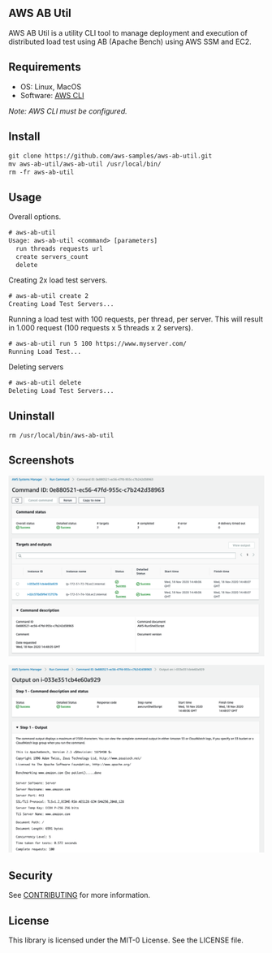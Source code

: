 ## AWS AB Util 

AWS AB Util is a utility CLI tool to manage deployment and execution of distributed load test using AB (Apache Bench) using AWS SSM and EC2.

## Requirements
- OS: Linux, MacOS
- Software: [AWS CLI](https://aws.amazon.com/cli/)

_Note: AWS CLI must be configured._

## Install
```
git clone https://github.com/aws-samples/aws-ab-util.git
mv aws-ab-util/aws-ab-util /usr/local/bin/
rm -fr aws-ab-util
```

## Usage
Overall options.
```
# aws-ab-util
Usage: aws-ab-util <command> [parameters]
  run threads requests url
  create servers_count
  delete
```


Creating 2x load test servers.
```
# aws-ab-util create 2
Creating Load Test Servers...
```


Running a load test with 100 requests, per thread, per server. This will result in 1.000 request (100 requests x 5 threads  x 2 servers).
```
# aws-ab-util run 5 100 https://www.myserver.com/
Running Load Test...
```

Deleting servers
```
# aws-ab-util delete
Deleting Load Test Servers...
```

## Uninstall
```
rm /usr/local/bin/aws-ab-util
```

## Screenshots
![SSM Command Execution](images/aws-ab-command-execution.png)

![SSM Command Output](images/aws-ab-command-output.png)

## Security

See [CONTRIBUTING](CONTRIBUTING.md#security-issue-notifications) for more information.

## License

This library is licensed under the MIT-0 License. See the LICENSE file.

